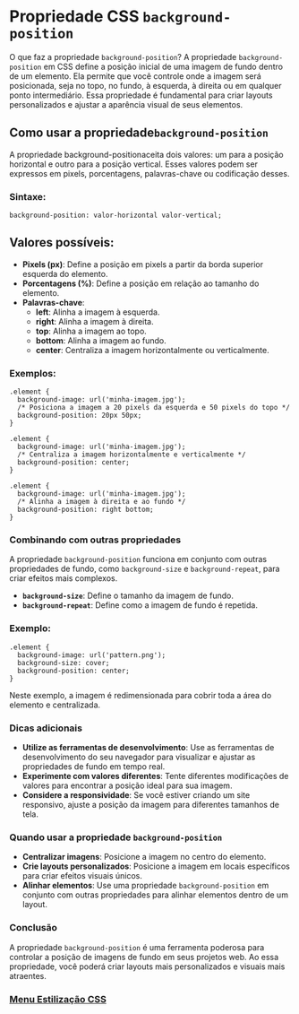 # Propriedade CSS `background-position`

O que faz a propriedade `background-position`?
A propriedade `background-position` em CSS define a posição inicial de uma imagem de fundo dentro de um elemento. Ela permite que você controle onde a imagem será posicionada, seja no topo, no fundo, à esquerda, à direita ou em qualquer ponto intermediário. Essa propriedade é fundamental para criar layouts personalizados e ajustar a aparência visual de seus elementos.

## Como usar a propriedade`background-position`

A propriedade background-positionaceita dois valores: um para a posição horizontal e outro para a posição vertical. Esses valores podem ser expressos em pixels, porcentagens, palavras-chave ou codificação desses.

### Sintaxe:

```
background-position: valor-horizontal valor-vertical;
```

## Valores possíveis:

- **Pixels (px)**: Define a posição em pixels a partir da borda superior esquerda do elemento.
- **Porcentagens (%)**: Define a posição em relação ao tamanho do elemento.
- **Palavras-chave**:
    - **left**: Alinha a imagem à esquerda.
    - **right**: Alinha a imagem à direita.
    - **top**: Alinha a imagem ao topo.
    - **bottom**: Alinha a imagem ao fundo.
    - **center**: Centraliza a imagem horizontalmente ou verticalmente.

### Exemplos:

```
.element {
  background-image: url('minha-imagem.jpg');
  /* Posiciona a imagem a 20 pixels da esquerda e 50 pixels do topo */
  background-position: 20px 50px;
}

.element {
  background-image: url('minha-imagem.jpg');
  /* Centraliza a imagem horizontalmente e verticalmente */
  background-position: center;
}

.element {
  background-image: url('minha-imagem.jpg');
  /* Alinha a imagem à direita e ao fundo */
  background-position: right bottom;
}
```

### Combinando com outras propriedades

A propriedade `background-position` funciona em conjunto com outras propriedades de fundo, como `background-size` e `background-repeat`, para criar efeitos mais complexos.

- **`background-size`**: Define o tamanho da imagem de fundo.
- **`background-repeat`**: Define como a imagem de fundo é repetida.

### Exemplo:

```
.element {
  background-image: url('pattern.png');
  background-size: cover;
  background-position: center;
}
```

Neste exemplo, a imagem é redimensionada para cobrir toda a área do elemento e centralizada.

### Dicas adicionais

- **Utilize as ferramentas de desenvolvimento**: Use as ferramentas de desenvolvimento do seu navegador para visualizar e ajustar as propriedades de fundo em tempo real.
- **Experimente com valores diferentes**: Tente diferentes modificações de valores para encontrar a posição ideal para sua imagem.
- **Considere a responsividade**: Se você estiver criando um site responsivo, ajuste a posição da imagem para diferentes tamanhos de tela.

### Quando usar a propriedade `background-position` 

- **Centralizar imagens**: Posicione a imagem no centro do elemento.
- **Crie layouts personalizados**: Posicione a imagem em locais específicos para criar efeitos visuais únicos.
- **Alinhar elementos**: Use uma propriedade `background-position` em conjunto com outras propriedades para alinhar elementos dentro de um layout.

### Conclusão

A propriedade `background-position` é uma ferramenta poderosa para controlar a posição de imagens de fundo em seus projetos web. Ao essa propriedade, você poderá criar layouts mais personalizados e visuais mais atraentes.

### [Menu Estilização CSS](../menu_estilizacao.md)


